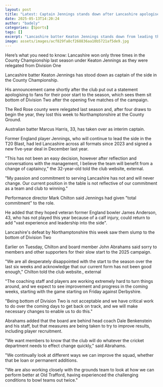 ```yaml
---
layout: post
title: "Latest: Captain Jennings stands down after Lancashire apologise for poor start"
date: 2025-05-13T14:20:24
author: "badely"
categories: [Sports]
tags: []
excerpt: "Lancashire batter Keaton Jennings stands down from leading them in the County Championship."
image: assets/images/acf829fa8cf268836aa10b5721af5de9.jpg
---
```


Here’s what you need to know: Lancashire won only three times in the County Championship last season under Keaton Jennings as they were relegated from Division One

Lancashire batter Keaton Jennings has stood down as captain of the side in the County Championship.

His announcement came shortly after the club put out a statement apologising to fans for their poor start to the season, which sees them sit bottom of Division Two after the opening five matches of the campaign.

The Red Rose county were relegated last season and, after four draws to begin the year, they lost this week to Northamptonshire at the County Ground.

Australian batter Marcus Harris, 33, has taken over as interim captain.

Former England player Jennings, who will continue to lead the side in the T20 Blast, had led Lancashire across all formats since 2023 and signed a new five-year deal in December last year.

"This has not been an easy decision, however after reflection and conversations with the management, I believe the team will benefit from a change of captaincy," the 32-year-old told the club website, external.

"My passion and commitment to serving Lancashire has not and will never change. Our current position in the table is not reflective of our commitment as a team and club to winning."

Performance director Mark Chilton said Jennings had given "total commitment" to the role.

He added that they hoped veteran former England bowler James Anderson, 43, who has not played this year because of a calf injury, could return to add "vast experience and leadership into the side".

Lancashire's defeat by Northamptonshire this week saw them slump to the bottom of Division Two

Earlier on Tuesday, Chilton and board member John Abrahams said sorry to members and other supporters for their slow start to the 2025 campaign.

"We are all desperately disappointed with the start to the season over the last six weeks and acknowledge that our current form has not been good enough," Chilton told the club website., external

"The coaching staff and players are working extremely hard to turn things around, and we expect to see improvement and progress in the coming weeks, starting with the game starting on Friday against Derbyshire.

"Being bottom of Division Two is not acceptable and we have critical work to do over the coming days to get back on track, and we will make necessary changes to enable us to do this."

Abrahams added that the board are behind head coach Dale Benkenstein and his staff, but that measures are being taken to try to improve results, including player recruitment.

"We want members to know that the club will do whatever the cricket department needs to effect change quickly," said Abrahams. 

"We continually look at different ways we can improve the squad, whether that be loan or permanent additions.

"We are also working closely with the grounds team to look at how we can perform better at Old Trafford, having experienced the challenging conditions to bowl teams out twice."

